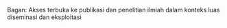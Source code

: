 Bagan: Akses terbuka ke publikasi dan penelitian ilmiah dalam konteks luas diseminasi dan eksploitasi